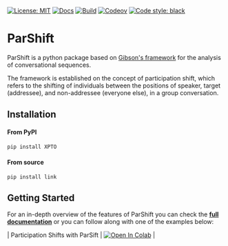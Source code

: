 [![License: MIT](https://img.shields.io/badge/License-MIT-yellow.svg)](https://github.com/bdfsaraiva/py-Participation-Shifts/blob/main/LICENSE)
[![Docs](https://img.shields.io/badge/docs-Passing-green.svg)](https://bdfsaraiva.github.io/parshift)
[![Build](https://github.com/bdfsaraiva/parshift/actions/workflows/ci.yml/badge.svg)](https://github.com/bdfsaraiva/parshift/actions/workflows/ci.yml)
[![Codeov](https://codecov.io/github/bdfsaraiva/parshift/branch/main/graph/badge.svg?token=O5ZCGFW78U)](https://codecov.io/github/bdfsaraiva/parshift)
[![Code style: black](https://img.shields.io/badge/code%20style-black-000000.svg)](https://github.com/psf/black)

# ParShift

ParShift is a python package based on [Gibson's framework](https://doi.org/10.1353/sof.2003.0055) for the analysis of conversational sequences.

The framework is established on the concept of participation shift, which refers to the shifting of individuals between the positions of speaker, target (addressee), and non-addressee (everyone else), in a group conversation.


## Installation
#### From PyPI
```bash
pip install XPTO
```
#### From source
```
pip install link
```

## Getting Started
For an in-depth overview of the features of ParShift 
you can check the [**full documentation**](https://bdfsaraiva.github.io/parshift/) or you can follow along 
with one of the examples below:


| Participation Shifts with ParSift | [![Open In Colab](https://colab.research.google.com/assets/colab-badge.svg)](https://colab.research.google.com/drive/1gYa32dMQDVuKwHDLgl1wJiVyHwUw4_zL?usp=sharing)  |

